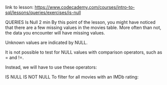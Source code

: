 link to lesson:
https://www.codecademy.com/courses/intro-to-sql/lessons/queries/exercises/is-null


QUERIES
Is Null
2 min
By this point of the lesson, you might have noticed that there are a few missing values in the movies table. More often than not, the data you encounter will have missing values.

Unknown values are indicated by NULL.

It is not possible to test for NULL values with comparison operators, such as = and !=.

Instead, we will have to use these operators:

IS NULL
IS NOT NULL
To filter for all movies with an IMDb rating:


